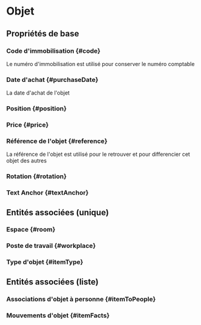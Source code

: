 # Objet
<!--- THIS FILE IS GENERATED PLEASE DO NOT EDIT IT DIRECTLY --->



## Propriétés de base

### Code d'immobilisation {#code}
        
Le numéro d'immobilisation est utilisé pour conserver le numéro comptable
### Date d'achat {#purchaseDate}
        
La date d'achat de l'objet
### Position {#position}
        

### Price {#price}
        

### Référence de l'objet {#reference}
        
La référence de l'objet est utilisé pour le retrouver et pour differencier cet objet des autres
### Rotation {#rotation}
        

### Text Anchor {#textAnchor}
        


## Entités associées (unique)

### Espace {#room}
        

### Poste de travail {#workplace}
        

### Type d'objet {#itemType}
        


## Entités associées (liste)

### Associations d'objet à personne {#itemToPeople}
        

### Mouvements d'objet {#itemFacts}
        




